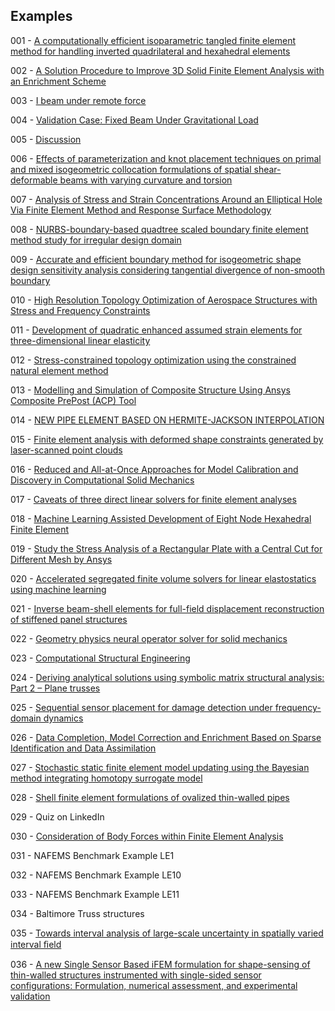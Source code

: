 ## Examples

001 - [A computationally efficient isoparametric tangled finite element method for handling inverted quadrilateral and hexahedral elements](https://doi.org/10.1016/j.cma.2023.115897)

002 - [A Solution Procedure to Improve 3D Solid Finite Element Analysis with an Enrichment Scheme](http://dx.doi.org/10.3390/app13127114)

003 - [I beam under remote force](https://www.simscale.com/docs/validation-cases/i-beam-under-remote-force/)

004 - [Validation Case: Fixed Beam Under Gravitational Load](https://www.simscale.com/docs/validation-cases/fixed-beam-under-gravitational-load/)

005 - [Discussion](https://www.researchgate.net/post/Why_does_the_thermal_expansion_change_with_varying_length_of_cylinder_in_Abaqus)

006 - [Effects of parameterization and knot placement techniques on primal and mixed isogeometric collocation formulations of spatial shear-deformable beams with varying curvature and torsion](http://dx.doi.org/10.1016/j.camwa.2020.06.006)


007 - [Analysis of Stress and Strain Concentrations Around an Elliptical Hole Via Finite Element Method and Response Surface Methodology](https://doi.org/10.58491/2735-4202.3175)

008 - [NURBS-boundary-based quadtree scaled boundary finite element method study for irregular design domain](https://doi.org/10.1016/j.enganabound.2023.12.007)

009 - [Accurate and efficient boundary method for isogeometric shape design sensitivity analysis considering tangential divergence of non-smooth boundary](http://dx.doi.org/10.21203/rs.3.rs-3838261/v1)

010 - [High Resolution Topology Optimization of Aerospace Structures with Stress and Frequency Constraints](http://dx.doi.org/10.2514/6.2018-4056)

011 - [Development of quadratic enhanced assumed strain elements for three-dimensional linear elasticity](https://doi.org/10.1016/j.compstruc.2023.107217)

012 - [Stress-constrained topology optimization using the constrained natural element method](https://doi.org/10.1007/s00158-024-03786-y)

013 - [Modelling and Simulation of Composite Structure Using Ansys Composite PrePost (ACP) Tool](https://www.springerprofessional.de/en/modelling-and-simulation-of-composite-structure-using-ansys-comp/27037378)

014 - [NEW PIPE ELEMENT BASED ON HERMITE-JACKSON INTERPOLATION](https://doi.org/10.1051/m2an/2024027)

015 - [Finite element analysis with deformed shape constraints generated by laser-scanned point clouds](https://doi.org/10.1002/nme.7555)

016 - [Reduced and All-at-Once Approaches for Model Calibration and Discovery in Computational Solid Mechanics](https://doi.org/10.1115/1.4066118)

017 - [Caveats of three direct linear solvers for finite element analyses](https://doi.org/10.1002/nme.7545)

018 - [Machine Learning Assisted Development of Eight Node Hexahedral Finite Element](http://dx.doi.org/10.1007/978-981-97-1306-6_20)

019 - [Study the Stress Analysis of a Rectangular Plate with a Central Cut for Different Mesh by Ansys ](https://doi.org/10.9756/IAJSE/V10I2/IAJSE1021)

020 - [Accelerated segregated finite volume solvers for linear elastostatics using machine learning](https://doi.org/10.1016/j.advengsoft.2024.103763)

021 - [Inverse beam-shell elements for full-field displacement reconstruction of stiffened panel structures](https://doi.org/10.1016/j.finel.2024.104235)

022 - [Geometry physics neural operator solver for solid mechanics](https://doi.org/10.1111/mice.13405)

023 - [Computational Structural Engineering](https://www.cgcae.com/the-fem-handbook/)

024 - [Deriving analytical solutions using symbolic matrix structural analysis: Part 2 – Plane trusses](https://doi.org/10.1016/j.heliyon.2025.e42372)

025 - [Sequential sensor placement for damage detection under frequency-domain dynamics](https://doi.org/10.1016/j.finel.2025.104315)

026 - [Data Completion, Model Correction and Enrichment Based on Sparse Identification and Data Assimilation]( https://doi.org/10.3390/app12157458)

027 - [Stochastic static finite element model updating using the Bayesian method integrating homotopy surrogate model](https://doi.org/10.1016/j.compstruc.2025.107769)

028 - [Shell finite element formulations of ovalized thin-walled pipes](https://doi.org/10.1080/15397734.2025.2505190)

029 - Quiz on LinkedIn

030 - [Consideration of Body Forces within Finite Element Analysis](http://dx.doi.org/10.5545/sv-jme.2017.5081)

031 - NAFEMS Benchmark Example LE1

032 - NAFEMS Benchmark Example LE10

033 - NAFEMS Benchmark Example LE11

034 - Baltimore Truss structures

035 - [Towards interval analysis of large-scale uncertainty in spatially varied interval ﬁeld](https://doi.org/10.1016/j.apm.2025.116453)

036 - [A new Single Sensor Based iFEM formulation for shape-sensing of thin-walled structures instrumented with single-sided sensor configurations: Formulation, numerical assessment, and experimental validation](https://doi.org/10.1016/j.ymssp.2025.112700)

